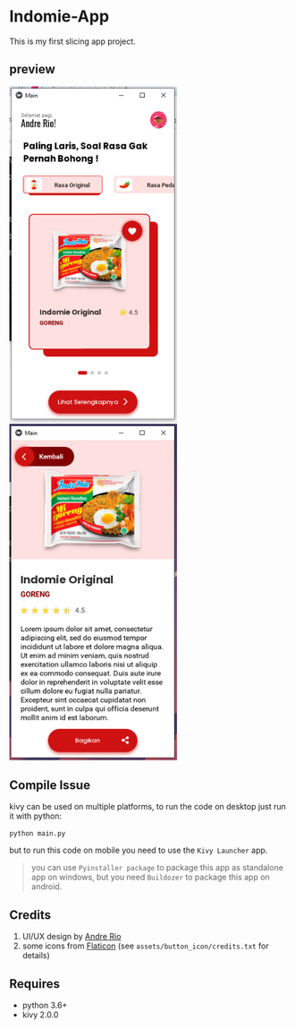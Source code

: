 # Indomie-App
This is my first slicing app project.
## preview
<img src="/preview/image.PNG" alt="drawing" width="300"/> <img src="/preview/image2.PNG" alt="drawing" width="300"/>
## Compile Issue
kivy can be used on multiple platforms, to run the code on desktop just run it with python:
``` 
python main.py
```
but to run this code on mobile you need to use the `Kivy Launcher` app.

>you can use `Pyinstaller package` to package this app as standalone app on windows, but you need `Buildozer` to package this app on android.
## Credits
1. UI/UX design by [Andre Rio](https://github.com/andregans)
2. some icons from [Flaticon](https://www.flaticon.com/) (see `assets/button_icon/credits.txt` for details)
## Requires
- python 3.6+
- kivy 2.0.0


